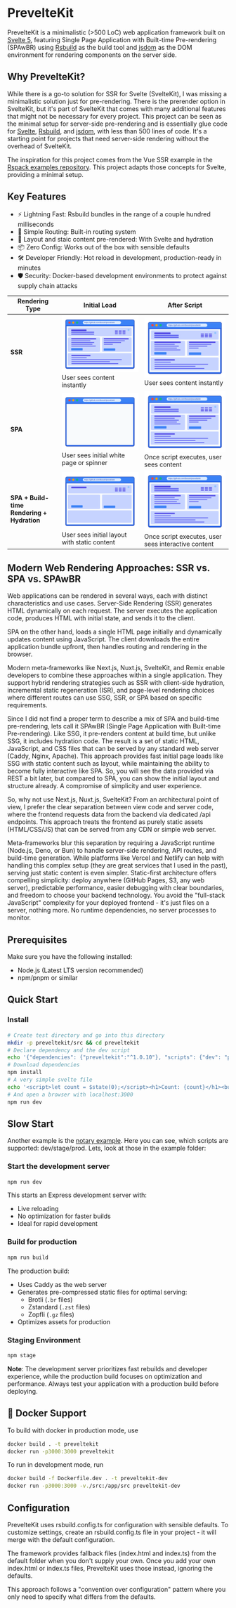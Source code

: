 # PrevelteKit

PrevelteKit is a minimalistic (>500 LoC) web application framework built on [Svelte 5](https://svelte.dev/), featuring  Single Page Application with Built-time Pre-rendering (SPAwBR) using [Rsbuild](https://rsbuild.dev/) as the build tool and [jsdom](https://github.com/jsdom/jsdom) as the DOM environment for rendering components on the server side.

## Why PrevelteKit?
While there is a go-to solution for SSR for Svelte (SvelteKit), I was missing a minimalistic solution just for pre-rendering. There is the prerender option in SvelteKit, but it's part of SvelteKit that comes with many additional features that might not be necessary for every project. This project can be seen as the minimal setup for server-side pre-rendering and is essentially glue code for [Svelte](https://svelte.dev/), [Rsbuild](https://rsbuild.dev/), and [jsdom](https://github.com/jsdom/jsdom), with less than 500 lines of code. It's a starting point for projects that need server-side rendering without the overhead of SvelteKit.

The inspiration for this project comes from the Vue SSR example in the [Rspack examples repository](https://github.com/rspack-contrib/rspack-examples/blob/main/rsbuild/ssr-express/prod-server.mjs). This project adapts those concepts for Svelte, providing a minimal setup.

## Key Features
 * ⚡️ Lightning Fast:  Rsbuild bundles in the range of a couple hundred milliseconds
 * 🎯 Simple Routing: Built-in routing system
 * 🔄 Layout and staic content pre-rendered: With Svelte and hydration
 * 📦 Zero Config: Works out of the box with sensible defaults
 * 🛠️ Developer Friendly: Hot reload in development, production-ready in minutes
 * 🛡️ Security: Docker-based development environments to protect against supply chain attacks
 
 | Rendering Type | Initial Load | After Script |
 |----------------|--------------|------------------|
 | **SSR** | ![SSR](static/SSR.svg)<br>User sees content instantly | ![SSR](static/SSR.svg)<br>User sees content instantly |
 | **SPA** | ![SPA Loading](static/SPA.svg)<br>User sees initial white page or spinner | ![SPA Loaded](static/SSR.svg)<br>Once script executes, user sees content |
 | **SPA + Build-time Rendering + Hydration** | ![SSR Initial](static/SPAwBR.svg)<br>User sees initial layout with static content | ![SSR Hydrated](static/SSR.svg)<br>Once script executes, user sees interactive content |

## Modern Web Rendering Approaches: SSR vs. SPA vs. SPAwBR
Web applications can be rendered in several ways, each with distinct characteristics and use cases. Server-Side Rendering (SSR) generates HTML dynamically on each request. The server executes the application code, produces HTML with initial state, and sends it to the client.

SPA on the other hand, loads a single HTML page initially and dynamically updates content using JavaScript. The client downloads the entire application bundle upfront, then handles routing and rendering in the browser. 

Modern meta-frameworks like Next.js, Nuxt.js, SvelteKit, and Remix enable developers to combine these approaches within a single application. They support hybrid rendering strategies such as SSR with client-side hydration, incremental static regeneration (ISR), and page-level rendering choices where different routes can use SSG, SSR, or SPA based on specific requirements.

Since I did not find a proper term to describe a mix of SPA and build-time pre-rendering, lets call it SPAwBR (Single Page Application with Built-time Pre-rendering). Like SSG, it pre-renders content at build time, but unlike SSG, it includes hydration code. The result is a set of static HTML, JavaScript, and CSS files that can be served by any standard web server (Caddy, Nginx, Apache). This approach provides fast initial page loads like SSG with static content such as layout, while maintaining the ability to become fully interactive like SPA. So, you will see the data provided via REST a bit later, but compared to SPA, you can show the initial layout and structure already. A compromise of simplicity and user experience.

So, why not use Next.js, Nuxt.js, SvelteKit? From an architectural point of view, I prefer the clear separation between view code and server code, where the frontend requests data from the backend via dedicated /api endpoints. This approach treats the frontend as purely static assets (HTML/CSS/JS) that can be served from any CDN or simple web server.

Meta-frameworks blur this separation by requiring a JavaScript runtime (Node.js, Deno, or Bun) to handle server-side rendering, API routes, and build-time generation. While platforms like Vercel and Netlify can help with handling this complex setup (they are great services that I used in the past), serving just static content is even simpler. Static-first architecture offers compelling simplicity: deploy anywhere (GitHub Pages, S3, any web server), predictable performance, easier debugging with clear boundaries, and freedom to choose your backend technology. You avoid the "full-stack JavaScript" complexity for your deployed frontend - it's just files on a server, nothing more. No runtime dependencies, no server processes to monitor.

## Prerequisites

Make sure you have the following installed:
- Node.js (Latest LTS version recommended)
- npm/pnpm or similar

## Quick Start

### Install
```bash
# Create test directory and go into this directory
mkdir -p preveltekit/src && cd preveltekit 
# Declare dependency and the dev script
echo '{"dependencies": {"preveltekit":"^1.0.10"}, "scripts": {"dev": "preveltekit dev"}}' > package.json 
# Download dependencies
npm install 
# A very simple svelte file
echo '<script>let count = $state(0);</script><h1>Count: {count}</h1><button onclick={() => count++}>Click me</button>' > src/Index.svelte 
# And open a browser with localhost:3000
npm run dev 
```

## Slow Start

Another example is the [notary example](https://github.com/tbocek/notary-example). Here you can see, which scripts are supported: dev/stage/prod. 
Lets, look at those in the example folder:

### Start the development server
```bash
npm run dev
```
This starts an Express development server with:
- Live reloading
- No optimization for faster builds
- Ideal for rapid development

### Build for production
```bash
npm run build
```
The production build:
- Uses Caddy as the web server
- Generates pre-compressed static files for optimal serving:
    - Brotli (`.br` files)
    - Zstandard (`.zst` files)
    - Zopfli (`.gz` files)
- Optimizes assets for production

### Staging Environment
```bash
npm stage
```

**Note**: The development server prioritizes fast rebuilds and developer experience, while the production build focuses on optimization and performance. Always test your application with a production build before deploying.

## 🐳 Docker Support

To build with docker in production mode, use

```bash
docker build . -t preveltekit
docker run -p3000:3000 preveltekit
```

To run in development mode, run

```bash
docker build -f Dockerfile.dev . -t preveltekit-dev
docker run -p3000:3000 -v./src:/app/src preveltekit-dev
```

## Configuration
PrevelteKit uses rsbuild.config.ts for configuration with sensible defaults. To customize settings, create an rsbuild.config.ts file in your project - it will merge with the default configuration.

The framework provides fallback files (index.html and index.ts) from the default folder when you don't supply your own. Once you add your own index.html or index.ts files, PrevelteKit uses those instead, ignoring the defaults.

This approach follows a "convention over configuration" pattern where you only need to specify what differs from the defaults.
